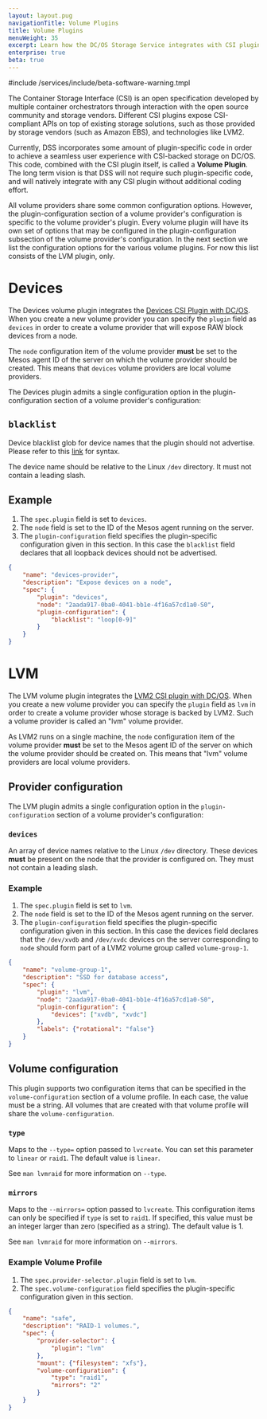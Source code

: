 ```yaml
---
layout: layout.pug
navigationTitle: Volume Plugins
title: Volume Plugins
menuWeight: 35
excerpt: Learn how the DC/OS Storage Service integrates with CSI plugins in order to support multiple storage provisioning back-ends
enterprise: true
beta: true
---
```

#include /services/include/beta-software-warning.tmpl

The Container Storage Interface (CSI) is an open specification developed by multiple container orchestrators through interaction with the open source community and storage vendors.
Different CSI plugins expose CSI-compliant APIs on top of existing storage solutions, such as those provided by storage vendors (such as Amazon EBS), and technologies like LVM2.

Currently, DSS incorporates some amount of plugin-specific code in order to achieve a seamless user experience with CSI-backed storage on DC/OS.
This code, combined with the CSI plugin itself, is called a **Volume Plugin**.
The long term vision is that DSS will not require such plugin-specific code, and will natively integrate with any CSI plugin without additional coding effort.

All volume providers share some common configuration options.
However, the plugin-configuration section of a volume provider's configuration is specific to the volume provider's plugin.
Every volume plugin will have its own set of options that may be configured in the plugin-configuration subsection of the volume provider's configuration.
In the next section we list the configuration options for the various volume plugins.
For now this list consists of the LVM plugin, only.

# Devices

The Devices volume plugin integrates the [Devices CSI Plugin with DC/OS](https://github.com/mesosphere/csidevices).
When you create a new volume provider you can specify the `plugin` field as `devices` in order to create a volume provider that will expose RAW block devices from a node.

The `node` configuration item of the volume provider **must** be set to the Mesos agent ID of the server on which the volume provider should be created. This means that `devices` volume providers are local volume providers.

The Devices plugin admits a single configuration option in the plugin-configuration section of a volume provider's configuration:

## `blacklist`

Device blacklist glob for device names that the plugin should not advertise. Please refer to this [link](https://github.com/gobwas/glob) for syntax.

The device name should be relative to the Linux `/dev` directory. It must not contain a leading slash.

## Example

1. The `spec.plugin` field is set to `devices`.
1. The `node` field is set to the ID of the Mesos agent running on the server.
3. The `plugin-configuration` field specifies the plugin-specific configuration given in this section.
In this case the `blacklist` field declares that all loopback devices should not be advertised.

```json
{
    "name": "devices-provider",
    "description": "Expose devices on a node",
    "spec": {
        "plugin": "devices",
        "node": "2aada917-0ba0-4041-bb1e-4f16a57cd1a0-S0",
        "plugin-configuration": {
            "blacklist": "loop[0-9]"
        }
    }
}
```

# LVM

The LVM volume plugin integrates the [LVM2 CSI plugin with DC/OS](https://github.com/mesosphere/csilvm).
When you create a new volume provider you can specify the `plugin` field as `lvm` in order to create a volume provider whose storage is backed by LVM2. Such a volume provider is called an "lvm" volume provider.

As LVM2 runs on a single machine, the `node` configuration item of the volume provider **must** be set to the Mesos agent ID of the server on which the volume provider should be created on. This means that "lvm" volume providers are local volume providers.

## Provider configuration

The LVM plugin admits a single configuration option in the `plugin-configuration` section of a volume provider's configuration:

### `devices`

An array of device names relative to the Linux `/dev` directory. These devices **must** be present on the node that the provider is configured on. They must not contain a leading slash.

### Example

1. The `spec.plugin` field is set to `lvm`.
2. The `node` field is set to the ID of the Mesos agent running on the server.
3. The `plugin-configuration` field specifies the plugin-specific configuration given in this section.
In this case the devices field declares that the `/dev/xvdb` and `/dev/xvdc` devices on the server corresponding to `node` should form part of a LVM2 volume group called `volume-group-1`.

```json
{
    "name": "volume-group-1",
    "description": "SSD for database access",
    "spec": {
        "plugin": "lvm",
        "node": "2aada917-0ba0-4041-bb1e-4f16a57cd1a0-S0",
        "plugin-configuration": {
            "devices": ["xvdb", "xvdc"]
        },
        "labels": {"rotational": "false"}
    }
}
```

## Volume configuration

This plugin supports two configuration items that can be specified in the `volume-configuration` section of a volume profile. In each case, the value must be a string. All volumes that are created with that volume profile will share the `volume-configuration`.

### `type`

Maps to the `--type=` option passed to `lvcreate`. You can set this parameter to `linear` or `raid1`. The default value is `linear`.

See `man lvmraid` for more information on `--type`.

### `mirrors`

Maps to the `--mirrors=` option passed to `lvcreate`. This configuration items can only be specified if `type` is set to `raid1`. If specified, this value must be an integer larger than zero (specified as a string). The default value is 1.

See `man lvmraid` for more information on `--mirrors`.

### Example Volume Profile

1. The `spec.provider-selector.plugin` field is set to `lvm`.
2. The `spec.volume-configuration` field specifies the plugin-specific configuration given in this section.

```json
{
    "name": "safe",
    "description": "RAID-1 volumes.",
    "spec": {
        "provider-selector": {
            "plugin": "lvm"
        },
        "mount": {"filesystem": "xfs"},
        "volume-configuration": {
            "type": "raid1",
            "mirrors": "2"
        }
    }
}
```
